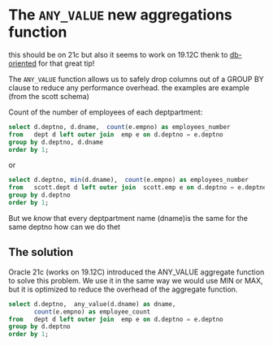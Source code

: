 # The `ANY_VALUE` new aggregations function
this should be on 21c but also it seems to work on 19.12C
thenk to [db-oriented](http://db-oriented.com/2020/12/20/any_value/) for that great tip!

The `ANY_VALUE` function allows us to safely drop columns out of a GROUP BY clause to reduce any performance overhead.
the examples are example (from the scott schema)

Count of the number of employees of each deptpartment:
```sql
select d.deptno, d.dname,  count(e.empno) as employees_number
from   dept d left outer join  emp e on d.deptno = e.deptno
group by d.deptno, d.dname
order by 1;
```
or 
```sql
select d.deptno, min(d.dname),  count(e.empno) as employees_number
from   scott.dept d left outer join  scott.emp e on d.deptno = e.deptno
group by d.deptno
order by 1;
```

But we *know* that every deptpartment name  (dname)is the same for the same deptno
how can we do thet 

## The solution 
Oracle 21c (works on 19.12C) introduced the ANY_VALUE aggregate function to solve this problem. 
We use it in the same way we would use MIN or MAX, but it is optimized to reduce the overhead of the aggregate function.

```sql
select d.deptno,  any_value(d.dname) as dname,
       count(e.empno) as employee_count
from   dept d left outer join  emp e on d.deptno = e.deptno
group by d.deptno
order by 1;
```
